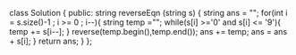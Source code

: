 class Solution
{
  public:
    string reverseEqn (string s)
        {
            string ans = "";
        for(int i = s.size()-1 ; i >= 0 ; i--){
            string temp ="";
            while(s[i] >='0' and s[i] <= '9'){
                temp += s[i--];
            }
            reverse(temp.begin(),temp.end());
            ans += temp;
            ans = ans + s[i];
        }
        return ans;
        }
};
